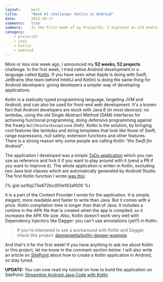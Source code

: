 ```yaml
---
layout:     post
title:      "Week #1 challenge: Kotlin in Android"
date:       2015-10-17
comments:   true
summary:    In the first week of my Project52, I migrated an old Android application, from Java to Kotlin
category:
    - project52
    - java
    - kotlin
    - android
---
```


More or less one week ago, I announced my **52 weeks, 52 projects** challenge. In the first week, I tried native Android development in a language called [Kotlin](http://kotlinlang.org/). If you have seen what Apple is doing with Swift, JetBrains (the team behind IntelliJ and Kotlin) is doing the same thing for Android developers: giving developers a simpler way of developing applications.

Kotlin is a statically typed programming language, targeting JVM and Android, and can also be used for front-end web development. It's a known fact that Android developers are stuck with Java 6 (in most devices): no lambdas, using the old Single Abstract Method (SAM) interfaces for achieving functional programming, doing defensive programming against the freaky `NullPointerException`s (_heh_). Kotlin is the solution, by bringing cool features like lambdas and string templates that look like those of Swift, range expressions, null safety, extension functions and other features. There is a strong reason why some people are calling Kotlin _"the Swift for Android"_.

The application I developed was a simple [ToDo application](https://github.com/aziflaj/ToDo-kotlin) which you can use as reference and fork it if you want to play around with it (send a PR if you want to improve it). The whole application is writen in Kotlin, excluding two Java test classes which are automatically generated by Android Studio. The first Kotlin function I wrote [was this](https://github.com/aziflaj/ToDo-kotlin/blob/master/app/src/main/java/com/aziflaj/todo/data/TaskProvider.kt#L17-L25):

{% gist aziflaj/73e672bcd00ef83af600 %}
 
It is a part of the Content Provider I wrote for the application. It is simple, elegant, more readable and faster to write than Java. But it comes with a price. Kotlin compilation time is longer than that of Java. It includes a runtime in the APK file that is created when the app is compiled, so it increases the APK file size. Also, Kotlin doesn't work very well with Dependency Injectors like Dagger: you can't use annotations (yet?) in Kotlin. 

> If you're interested to see a workaround with Kotlin and Dagger, check this project: [damianpetla/kotlin-dagger-example](https://github.com/damianpetla/kotlin-dagger-example)

And that's it for the first week! If you have anything to ask me about Kotlin or this project, let me know in the comment section below. I will also write an article on [SitePoint](http://www.sitepoint.com/) about how to create a Kotlin application in Android, so stay tuned.

**UPDATE:** You can now read my tutorial on how to build the application on SitePoint: [Streamline Android Java Code with Kotlin](http://www.sitepoint.com/streamline-android-java-code-with-kotlin/)
